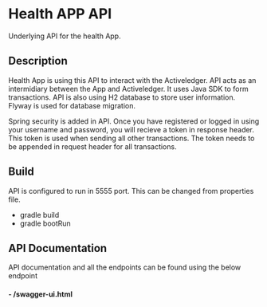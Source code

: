 # Health APP API

Underlying API for the health App.



## Description

Health App is using this API to interact with the Activeledger. API acts as an intermidiary between the App and Activeledger.
It uses Java SDK to form transactions. API is also using H2 database to store user information. Flyway is used for database migration.

Spring security is added in API. Once you have registered or logged in using your username and password, you will recieve a token 
in response header. This token is used when sending all other transactions. The token needs to be appended in request header for all transactions.

## Build
API is configured to run in 5555 port. This can be changed from properties file.

- gradle build
- gradle bootRun

## API Documentation
API documentation and all the endpoints can be found using the below endpoint
#### - /swagger-ui.html
